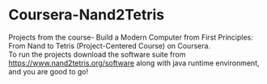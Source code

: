 # Coursera-Nand2Tetris
Projects from the course- Build a Modern Computer from First Principles: From Nand to Tetris (Project-Centered Course) on Coursera.  
To run the projects download the software suite from https://www.nand2tetris.org/software along with java runtime environment, and you are good to go!
